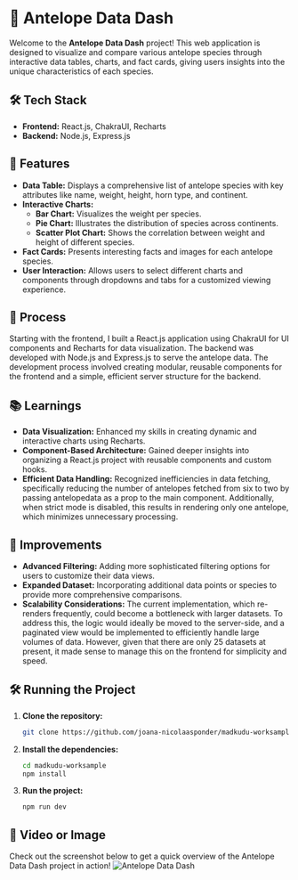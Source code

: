 # 🦌 Antelope Data Dash

Welcome to the **Antelope Data Dash** project! This web application is designed to visualize and compare various antelope species through interactive data tables, charts, and fact cards, giving users insights into the unique characteristics of each species.

## 🛠️ Tech Stack

- **Frontend:** React.js, ChakraUI, Recharts
- **Backend:** Node.js, Express.js

## 🌟 Features

- **Data Table:** Displays a comprehensive list of antelope species with key attributes like name, weight, height, horn type, and continent.
- **Interactive Charts:**
  - **Bar Chart:** Visualizes the weight per species.
  - **Pie Chart:** Illustrates the distribution of species across continents.
  - **Scatter Plot Chart:** Shows the correlation between weight and height of different species.
- **Fact Cards:** Presents interesting facts and images for each antelope species.
- **User Interaction:** Allows users to select different charts and components through dropdowns and tabs for a customized viewing experience.

## 🚀 Process

Starting with the frontend, I built a React.js application using ChakraUI for UI components and Recharts for data visualization. The backend was developed with Node.js and Express.js to serve the antelope data. The development process involved creating modular, reusable components for the frontend and a simple, efficient server structure for the backend. 

## 📚 Learnings

- **Data Visualization:** Enhanced my skills in creating dynamic and interactive charts using Recharts.
- **Component-Based Architecture:** Gained deeper insights into organizing a React.js project with reusable components and custom hooks.
- **Efficient Data Handling:** Recognized inefficiencies in data fetching, specifically reducing the number of antelopes fetched from six to two by passing antelopedata as a prop to the main component. Additionally, when strict mode is disabled, this results in rendering only one antelope, which minimizes unnecessary processing.



## 🔧 Improvements

- **Advanced Filtering:** Adding more sophisticated filtering options for users to customize their data views.
- **Expanded Dataset:** Incorporating additional data points or species to provide more comprehensive comparisons.
- **Scalability Considerations:** The current implementation, which re-renders frequently, could become a bottleneck with larger datasets. To address this, the logic would ideally be moved to the server-side, and a paginated view would be implemented to efficiently handle large volumes of data. However, given that there are only 25 datasets at present, it made sense to manage this on the frontend for simplicity and speed.

## 🛠️ Running the Project

1. **Clone the repository:**
   ```bash
   git clone https://github.com/joana-nicolaasponder/madkudu-worksample.git

2. **Install the dependencies:**
    ```bash
    cd madkudu-worksample
    npm install
    
3. **Run the project:**
    ```bash
    npm run dev

## 🎥 Video or Image
Check out the screenshot below to get a quick overview of the Antelope Data Dash project in action!
![Antelope Data Dash](./public/screenshot.png)

